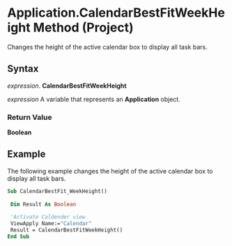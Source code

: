 
# Application.CalendarBestFitWeekHeight Method (Project)

Changes the height of the active calendar box to display all task bars.


## Syntax

 _expression_. **CalendarBestFitWeekHeight**

 _expression_ A variable that represents an **Application** object.


### Return Value

 **Boolean**


## Example

The following example changes the height of the active calendar box to display all task bars. 


```vb
Sub CalendarBestFit_WeekHeight() 
 
 Dim Result As Boolean 
 
 'Activate Caldender view 
 ViewApply Name:="Calendar" 
 Result = CalendarBestFitWeekHeight() 
End Sub
```

